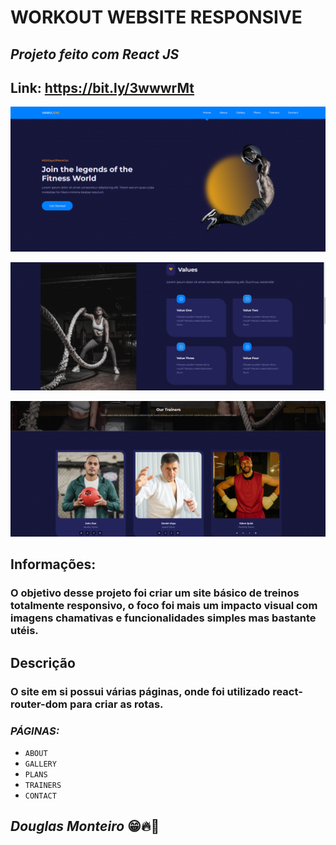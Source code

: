 # WORKOUT WEBSITE RESPONSIVE

## <i>Projeto feito com React JS </i>

## Link: https://bit.ly/3wwwrMt

<p align="center">
      <img src="src/images/preview/home_preview.png">
 </p>

 <p align="center">
      <img src="src/images/preview/values.png">
 </p>
 <p align="center">
      <img src="src/images/preview/trainers.png">
 </p>

## Informações:

### O objetivo desse projeto foi criar um site básico de treinos totalmente responsivo, o foco foi mais um impacto visual com imagens chamativas e funcionalidades simples mas bastante utéis.

## Descrição

### O site em si possui várias páginas, onde foi utilizado react-router-dom para criar as rotas.

### <i> PÁGINAS: </i>

- `ABOUT`
- `GALLERY`
- `PLANS`
- `TRAINERS`
- `CONTACT`

## <i>Douglas Monteiro</i> 😁🔥🚀
